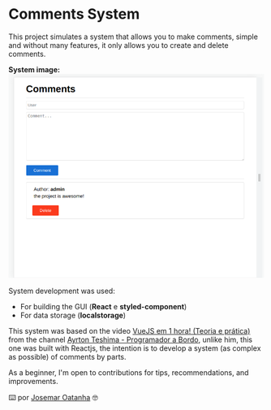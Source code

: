 # Comments System

This project simulates a system that allows you to make comments, simple and without many features, it only allows you to create and delete comments.

**System image:**
![Comments Sys UI](https://github.com/joshaodev/comments_system/blob/main/screenshots/comments_ui.png)

System development was used:

- For building the GUI (**React** e **styled-component**)
- For data storage (**localstorage**)

This system was based on the video [VueJS em 1 hora! (Teoria e prática)](https://www.youtube.com/watch?v=cSa-SMVMGsE "VueJS em 1 hora! (Teoria e prática)") from the channel [Ayrton Teshima - Programador a Bordo](https://www.youtube.com/@ProgramadorABordo "ProgramadorABordo"), unlike him, this one was built with Reactjs, the intention is to develop a system (as complex as possible) of comments by parts.

As a beginner, I'm open to contributions for tips, recommendations, and improvements.

⌨️ por [Josemar Oatanha](https://gist.github.com/joshaodev) 🤓
